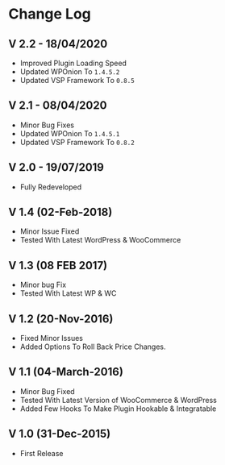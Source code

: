 # Change Log

## V 2.2 - 18/04/2020
* Improved Plugin Loading Speed
* Updated WPOnion To `1.4.5.2`
* Updated VSP Framework To `0.8.5`

## V 2.1 - 08/04/2020
* Minor Bug Fixes
* Updated WPOnion To `1.4.5.1`
* Updated VSP Framework To `0.8.2`

## V 2.0 - 19/07/2019
* Fully Redeveloped

## V 1.4 (02-Feb-2018)
* Minor Issue Fixed
* Tested With Latest WordPress & WooCommerce

## V 1.3 (08 FEB 2017)
* Minor bug Fix
* Tested With Latest WP & WC

## V 1.2 (20-Nov-2016)
* Fixed Minor Issues
* Added Options To Roll Back Price Changes.

## V 1.1 (04-March-2016)
* Minor Bug Fixed
* Tested With Latest Version of WooCommerce & WordPress
* Added Few Hooks To Make Plugin Hookable & Integratable

## V 1.0 (31-Dec-2015)
* First Release